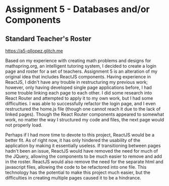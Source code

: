 Assignment 5 - Databases and/or Components
===


## Standard Teacher's Roster

https://a5-pllopez.glitch.me

Based on my experience with creating math problems and designs for mathspring.org, an intelligent tutoring system, 
I decided to create a login page and roster for a set of teachers. Assignment 5 is an alteration of my original idea that includes ReactJS components. Having experience in ReactJS, I didn't have any trouble in restructuring my previous work; however, only having developed single page applications before, I had some trouble linking each page to each other. I did some research into React Router and attempted to apply it to my own work, but I had some difficulties. I was able to successfully refactor the login page, and I even restructured the home.js file (though one cannot reach it due to the lack of linked pages). Though the React Router components appeared to somewhat work, no matter the way I structured my code and files, the next page would not properly load. 

Perhaps if I had more time to devote to this project, ReactJS would be a better fit. As of right now, it has only hindered the usability of the application by making it essentially useless. If transitioning between pages hadn't been an issue, ReactJS would have removed the need for much of the JQuery, allowing the components to be much easier to remove and add in the roster.  ReactJS would also remove the need for the separate html and javascript files, allowing the code to be refactored into one file. This technology has the potential to make this project much easier, but the difficulties in creating multiple pages caused it to be a hindrance.

